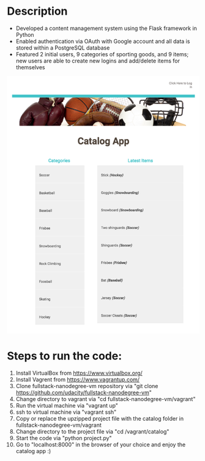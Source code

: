 # Description
- Developed a content management system using the Flask framework in Python
- Enabled authentication via OAuth with Google account and all data is stored within a PostgreSQL database 
- Featured 2 initial users, 9 categories of sporting goods, and 9 items; new users are able to create new logins and add/delete items for themselves

![website screenshot](image/Screenshot.png?raw=true)

# Steps to run the code:
1. Install VirtualBox from https://www.virtualbox.org/
2. Install Vagrent from https://www.vagrantup.com/
3. Clone fullstack-nanodegree-vm repository via "git clone https://github.com/udacity/fullstack-nanodegree-vm"
4. Change directory to vagrant via "cd fullstack-nanodegree-vm/vagrant"
5. Run the virtual machine via "vagrant up"
6. ssh to virtual machine via "vagrant ssh"
7. Copy or replace the upzipped project file with the catalog folder in fullstack-nanodegree-vm/vagrant
8. Change directory to the project file via "cd /vagrant/catalog"
9. Start the code via "python project.py"
10. Go to "localhost:8000" in the browser of your choice and enjoy the catalog app :)